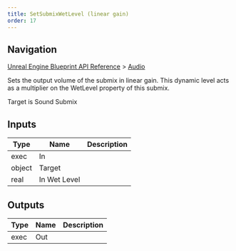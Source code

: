 ```yaml
---
title: SetSubmixWetLevel (linear gain)
order: 17
---
```

## Navigation

[Unreal Engine Blueprint API Reference](https://dev.epicgames.com/documentation/en-us/unreal-engine/BlueprintAPI) > [Audio](https://dev.epicgames.com/documentation/en-us/unreal-engine/BlueprintAPI/Audio)

Sets the output volume of the submix in linear gain. This dynamic level acts as a multiplier on the WetLevel property of this submix.

Target is Sound Submix

## Inputs

| Type | Name | Description |
| --- | --- | --- |
| exec | In |  |
| object | Target |  |
| real | In Wet Level |  |

## Outputs

| Type | Name | Description |
| --- | --- | --- |
| exec | Out |  |
